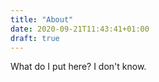 ```yaml
---
title: "About"
date: 2020-09-21T11:43:41+01:00
draft: true
---
```


What do I put here? I don't know.
